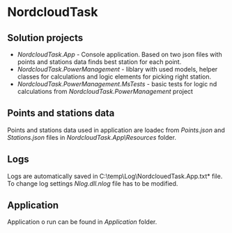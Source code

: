 # NordcloudTask

## Solution projects
* *NordcloudTask.App* - Console application. Based on two json files with points and stations data finds best station for each point.
* *NordcloudTask.PowerManagement* - liblary with used models, helper classes for calculations and logic elements for picking right station.
* *NordcloudTask.PowerManagement.MsTests* - basic tests for logic nd calculations from *NordcloudTask.PowerManagement* project

## Points and stations data

Points and stations data used in application are loadec from *Points.json* and *Stations.json* files in *NordcloudTask.App\Resources* folder.

## Logs

Logs are automatically saved in C:\temp\Log\NordclouedTask.App.txt* file.
To change log settings *Nlog.dll.nlog* file has to be modified.

## Application

Application o run can be found in *Application* folder.